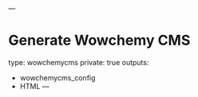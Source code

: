 —
# Generate Wowchemy CMS
type: wowchemycms
private: true
outputs:
  - wowchemycms_config
  - HTML
—